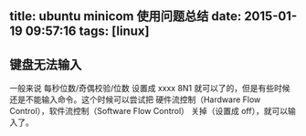 title: ubuntu minicom 使用问题总结
date: 2015-01-19 09:57:16
tags: [linux]
---

## 键盘无法输入

一般来说 每秒位数/奇偶校验/位数 设置成 xxxx 8N1 就可以了的，但是有些时候还是不能输入命令。这个时候可以尝试把 硬件流控制（Hardware Flow Control），软件流控制（Software Flow Control） 关掉（设置成 off），就可以输入了。

